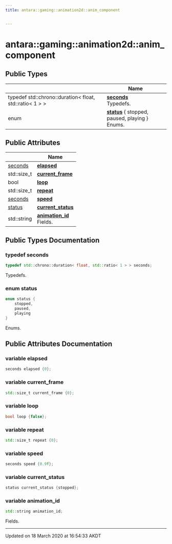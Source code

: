```yaml
---
title: antara::gaming::animation2d::anim_component


---
```


# antara::gaming::animation2d::anim_component













## Public Types

|                | Name           |
| -------------- | -------------- |
| typedef std::chrono::duration< float, std::ratio< 1 > > | **[seconds](Classes/structantara_1_1gaming_1_1animation2d_1_1anim__component.md#typedef-seconds)** <br>Typedefs.  |
| enum | **[status](Classes/structantara_1_1gaming_1_1animation2d_1_1anim__component.md#enum-status)** { stopped, paused, playing }<br>Enums.  |




## Public Attributes

|                | Name           |
| -------------- | -------------- |
| [seconds](Classes/structantara_1_1gaming_1_1animation2d_1_1anim__component.md#typedef-seconds) | **[elapsed](Classes/structantara_1_1gaming_1_1animation2d_1_1anim__component.md#variable-elapsed)**  |
| std::size_t | **[current_frame](Classes/structantara_1_1gaming_1_1animation2d_1_1anim__component.md#variable-current_frame)**  |
| bool | **[loop](Classes/structantara_1_1gaming_1_1animation2d_1_1anim__component.md#variable-loop)**  |
| std::size_t | **[repeat](Classes/structantara_1_1gaming_1_1animation2d_1_1anim__component.md#variable-repeat)**  |
| [seconds](Classes/structantara_1_1gaming_1_1animation2d_1_1anim__component.md#typedef-seconds) | **[speed](Classes/structantara_1_1gaming_1_1animation2d_1_1anim__component.md#variable-speed)**  |
| [status](Classes/structantara_1_1gaming_1_1animation2d_1_1anim__component.md#enum-status) | **[current_status](Classes/structantara_1_1gaming_1_1animation2d_1_1anim__component.md#variable-current_status)**  |
| std::string | **[animation_id](Classes/structantara_1_1gaming_1_1animation2d_1_1anim__component.md#variable-animation_id)** <br>Fields.  |








## Public Types Documentation

### typedef seconds

```cpp
typedef std::chrono::duration< float, std::ratio< 1 > > seconds;
```

Typedefs. 



























### enum status

```cpp
enum status {
    stopped,
    paused,
    playing
}
```

Enums. 































## Public Attributes Documentation

### variable elapsed

```cpp
seconds elapsed {0};
```




























### variable current_frame

```cpp
std::size_t current_frame {0};
```




























### variable loop

```cpp
bool loop {false};
```




























### variable repeat

```cpp
std::size_t repeat {0};
```




























### variable speed

```cpp
seconds speed {0.9f};
```




























### variable current_status

```cpp
status current_status {stopped};
```




























### variable animation_id

```cpp
std::string animation_id;
```

Fields. 































-------------------------------

Updated on 18 March 2020 at 16:54:33 AKDT